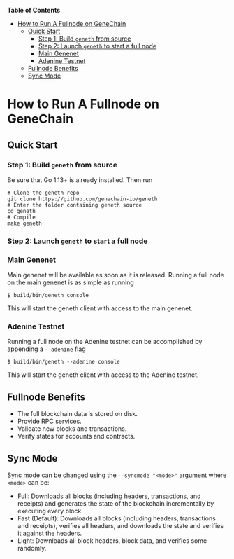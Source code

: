 <!-- @import "[TOC]" {cmd="toc" depthFrom=1 depthTo=6 orderedList=false} -->
**Table of Contents**
<!-- code_chunk_output -->

- [How to Run A Fullnode on GeneChain](#how-to-run-a-fullnode-on-genechain)
  - [Quick Start](#quick-start)
    - [Step 1: Build `geneth` from source](#step-1-build-geneth-from-source)
    - [Step 2: Launch `geneth` to start a full node](#step-2-launch-geneth-to-start-a-full-node)
    - [Main Genenet](#main-genenet)
    - [Adenine Testnet](#adenine-testnet)
  - [Fullnode Benefits](#fullnode-benefits)
  - [Sync Mode](#sync-mode)

<!-- /code_chunk_output -->

# How to Run A Fullnode on GeneChain

## Quick Start
### Step 1: Build `geneth` from source

Be sure that Go 1.13+ is already installed. Then run

```shell
# Clone the geneth repo
git clone https://github.com/genechain-io/geneth
# Enter the folder containing geneth source
cd geneth
# Compile
make geneth
```

### Step 2: Launch `geneth` to start a full node

### Main Genenet
Main genenet will be available as soon as it is released. Running a full node on the main genenet is as simple as running

```shell
$ build/bin/geneth console
```

This will start the geneth client with access to the main genenet.

### Adenine Testnet
Running a full node on the Adenine testnet can be accomplished by appending a `--adenine` flag

```shell
$ build/bin/geneth --adenine console
```

This will start the geneth client with access to the Adenine testnet.

## Fullnode Benefits
* The full blockchain data is stored on disk.
* Provide RPC services.
* Validate new blocks and transactions.
* Verify states for accounts and contracts.

## Sync Mode
Sync mode can be changed using the `--syncmode "<mode>"` argument where `<mode>` can be:

* Full: Downloads all blocks (including headers, transactions, and receipts) and generates the state of the blockchain incrementally by executing every block.
* Fast (Default): Downloads all blocks (including headers, transactions and receipts), verifies all headers, and downloads the state and verifies it against the headers.
* Light: Downloads all block headers, block data, and verifies some randomly.
